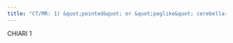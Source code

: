 ```yaml
---
title: "CT/MR: 1) &quot;pointed&quot; or &quot;peglike&quot; cerebellar tonsil herniation through foramen magnum (&gt; 3-5 mm line joining basion to opshthion) 2) cerebellum &amp; brainstem normal 30 notmal position 4th ventricle 4) syrinx in 50% (MC cervical) from altered flow dyn around foramen magunum 5) ass w/ bone abnormalities: Klipper-Fiel, platybasia (abnormal flattening of the skull base), basilar invagination (tip of the odontoid process above foramen magnum) Info: 1) dorsal induction-neural tube defects  Sx:1) decreased sensation extremities ass skel anom like KF"
---
```

CHIARI 1

